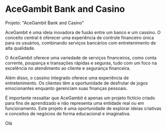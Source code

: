 # AceGambit Bank and Casino

Projeto: "AceGambit Bank and Casino"

AceGambit é uma ideia inovadora de fusão entre um banco e um cassino. O conceito central é oferecer uma experiência de controle financeiro única para os usuários, combinando serviços bancários com entretenimento de alta qualidade.

O AceGambit oferece uma variedade de serviços financeiros, como conta corrente, poupança e transações rápidas e seguras, tudo com um foco na excelência no atendimento ao cliente e segurança financeira.

Além disso, o cassino integrado oferece uma experiência de entretenimento. Os clientes têm a oportunidade de desfrutar de jogos emocionantes enquanto gerenciam suas finanças pessoais.

É importante ressaltar que AceGambit é apenas um projeto fictício criado para fins de aprendizado e não representa uma entidade real ou em funcionamento. Este projeto é uma oportunidade de explorar ideias criativas e conceitos de negócios de forma educacional e imaginativa.

Olá